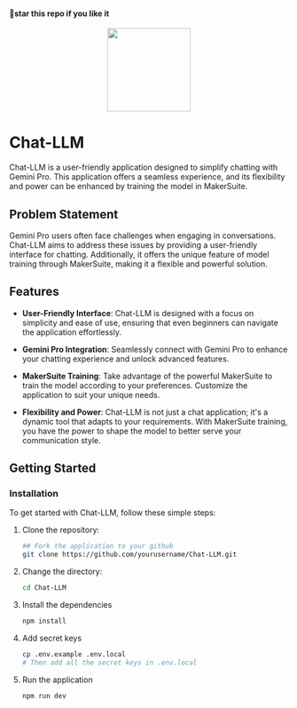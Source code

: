 #### 🌟star this repo if you like it
<div align=center>
  <img src="https://github.com/kanugurajesh/Chat-LLM/assets/77529419/c0a35823-d02f-49ec-9029-a5a0446d1d57" alt="" width=150 height=150>
</div>

# Chat-LLM

Chat-LLM is a user-friendly application designed to simplify chatting with Gemini Pro. This application offers a seamless experience, and its flexibility and power can be enhanced by training the model in MakerSuite.

## Problem Statement

Gemini Pro users often face challenges when engaging in conversations. Chat-LLM aims to address these issues by providing a user-friendly interface for chatting. Additionally, it offers the unique feature of model training through MakerSuite, making it a flexible and powerful solution.

## Features

- **User-Friendly Interface**: Chat-LLM is designed with a focus on simplicity and ease of use, ensuring that even beginners can navigate the application effortlessly.

- **Gemini Pro Integration**: Seamlessly connect with Gemini Pro to enhance your chatting experience and unlock advanced features.

- **MakerSuite Training**: Take advantage of the powerful MakerSuite to train the model according to your preferences. Customize the application to suit your unique needs.

- **Flexibility and Power**: Chat-LLM is not just a chat application; it's a dynamic tool that adapts to your requirements. With MakerSuite training, you have the power to shape the model to better serve your communication style.

## Getting Started

### Installation

To get started with Chat-LLM, follow these simple steps:

1. Clone the repository: 
   ```bash
   ## Fork the application to your github
   git clone https://github.com/yourusername/Chat-LLM.git
   ```
2. Change the directory:
     ```bash
     cd Chat-LLM
     ```
3. Install the dependencies
   ```bash
   npm install
   ```
4. Add secret keys
   ```bash
   cp .env.example .env.local
   # Then add all the secret keys in .env.local
   ```
5. Run the application
   ```bash
   npm run dev
   ```
